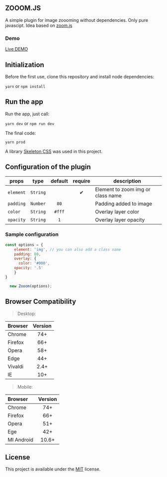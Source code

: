 ## ZOOOM.JS
A simple plugin for image zoooming without dependencies. Only pure javascipt. 
Idea based on [zoom.js](https://github.com/fat/zoom.js)

### Demo

[Live DEMO](https://tomik23.github.io/zooom.js/)

## Initialization
Before the first use, clone this repository and install node dependencies:

```yarn``` or ```npm install```

## Run the app
Run the app, just call:

```yarn dev``` or ```npm run dev```

The final code:

```yarn prod```

A library [Skeleton CSS](https://github.com/dhg/Skeleton) was used in this project.

## Configuration of the plugin

props | type | default | require | description
---- | :-------: | :-------: | :--------: | -----------
`element` | `String` |  | ✔ | Element to zoom img or class name
`padding` | `Number` | `80` |  | Padding added to image
`color` | `String` | `#fff` | | Overlay layer color
`opacity` | `String` | `1` |  | Overlay layer opacity

### Sample configuration
```javascript
const options = {
    element: 'img', // you can also add a class name
    padding: 80,
    overlay: {
      color: '#000',
    opacity: '.5'
    }
}

  new Zooom(options);
```

## Browser Compatibility

>Desktop:

| Browser | Version |
| :---- | :-------: |
| Chrome | 74+ |
| Firefox | 66+ |
| Opera | 58+ |
| Edge | 44+ |
| Vivaldi | 2.4+ |
| IE | 10+ |

>Mobile:

| Browser | Version |
| :---- | :-------: |
| Chrome | 74+ |
| Firefox | 66+ |
| Opera | 51+ |
| Ege | 42+ |
| MI Android | 10.6+ |

## License
This project is available under the [MIT](https://opensource.org/licenses/mit-license.php) license.